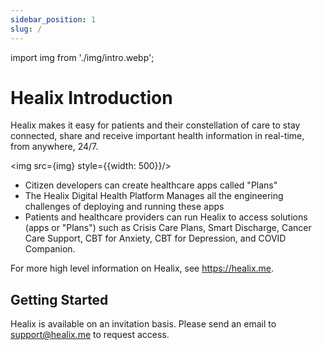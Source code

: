 ```yaml
---
sidebar_position: 1
slug: /
---
```


import img from './img/intro.webp';

# Healix Introduction

Healix makes it easy for patients and their constellation of care to stay connected, share and receive important health information in real-time, from anywhere, 24/7.

<img src={img} style={{width: 500}}/>

* Citizen developers can create healthcare apps called "Plans"
* The Healix Digital Health Platform Manages all the engineering challenges of deploying and running these apps
* Patients and healthcare providers can run Healix to access solutions (apps or "Plans") such as Crisis Care Plans, Smart Discharge, Cancer Care Support, CBT for Anxiety, CBT for Depression, and COVID Companion.

For more high level information on Healix, see https://healix.me.

## Getting Started

Healix is available on an invitation basis.  Please send an email to support@healix.me to request access.


